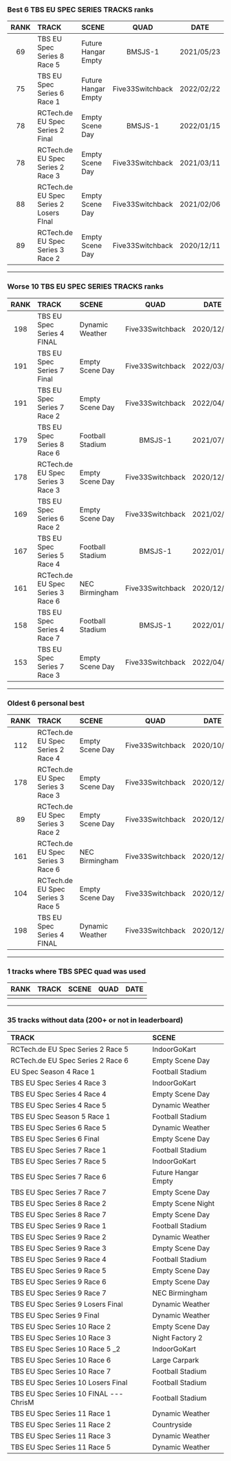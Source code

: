 ### Best 6 TBS EU SPEC SERIES TRACKS ranks
|RANK|TRACK|SCENE|QUAD|DATE|
|:---:|:---|:---|:---:|:---:|
|69|TBS EU Spec Series 8 Race 5|Future Hangar Empty|BMSJS-1|2021/05/23|
|75|TBS EU Spec Series 6 Race 1|Future Hangar Empty|Five33Switchback|2022/02/22|
|78|RCTech.de EU Spec Series 2 Final|Empty Scene Day|BMSJS-1|2022/01/15|
|78|RCTech.de EU Spec Series 2 Race 3|Empty Scene Day|Five33Switchback|2021/03/11|
|88|RCTech.de EU Spec Series 2 Losers FInal|Empty Scene Day|Five33Switchback|2021/02/06|
|89|RCTech.de EU Spec Series 3 Race 2|Empty Scene Day|Five33Switchback|2020/12/11|
---
### Worse 10 TBS EU SPEC SERIES TRACKS ranks
|RANK|TRACK|SCENE|QUAD|DATE|
|:---:|:---|:---|:---:|:---:|
|198|TBS EU Spec Series 4 FINAL|Dynamic Weather|Five33Switchback|2020/12/26|
|191|TBS EU Spec Series 7 Final|Empty Scene Day|Five33Switchback|2022/03/26|
|191|TBS EU Spec Series 7 Race 2|Empty Scene Day|Five33Switchback|2022/04/17|
|179|TBS EU Spec Series 8 Race 6|Football Stadium|BMSJS-1|2021/07/24|
|178|RCTech.de EU Spec Series 3 Race 3|Empty Scene Day|Five33Switchback|2020/12/08|
|169|TBS EU Spec Series 6 Race 2|Empty Scene Day|Five33Switchback|2021/02/05|
|167|TBS EU Spec Series 5 Race 4|Football Stadium|BMSJS-1|2022/01/23|
|161|RCTech.de EU Spec Series 3 Race 6|NEC Birmingham|Five33Switchback|2020/12/12|
|158|TBS EU Spec Series 4 Race 7|Football Stadium|BMSJS-1|2022/01/20|
|153|TBS EU Spec Series 7 Race 3|Empty Scene Day|Five33Switchback|2022/04/23|
---
### Oldest 6 personal best
|RANK|TRACK|SCENE|QUAD|DATE|
|:---:|:---|:---|:---:|:---:|
|112|RCTech.de EU Spec Series 2 Race 4|Empty Scene Day|Five33Switchback|2020/10/19|
|178|RCTech.de EU Spec Series 3 Race 3|Empty Scene Day|Five33Switchback|2020/12/08|
|89|RCTech.de EU Spec Series 3 Race 2|Empty Scene Day|Five33Switchback|2020/12/11|
|161|RCTech.de EU Spec Series 3 Race 6|NEC Birmingham|Five33Switchback|2020/12/12|
|104|RCTech.de EU Spec Series 3 Race 5|Empty Scene Day|Five33Switchback|2020/12/24|
|198|TBS EU Spec Series 4 FINAL|Dynamic Weather|Five33Switchback|2020/12/26|
---
### 1 tracks where TBS SPEC quad was used
|RANK|TRACK|SCENE|QUAD|DATE|
|:---:|:---|:---|:---:|:---:|
||||||
---
### 35 tracks without data (200+ or not in leaderboard)
|TRACK|SCENE|
|:---|:---|
|RCTech.de EU Spec Series 2 Race 5|IndoorGoKart|
|RCTech.de EU Spec Series 2 Race 6|Empty Scene Day|
|EU Spec Season 4 Race 1|Football Stadium|
|TBS EU Spec Series 4 Race 3|IndoorGoKart|
|TBS EU Spec Series 4 Race 4|Empty Scene Day|
|TBS EU Spec Series 4 Race 5|Dynamic Weather|
|TBS EU Spec Season 5 Race 1|Football Stadium|
|TBS EU Spec Series 6 Race 5|Dynamic Weather|
|TBS EU Spec Series 6 Final|Empty Scene Day|
|TBS EU Spec Series 7 Race 1|Football Stadium|
|TBS EU Spec Series 7 Race 5|IndoorGoKart|
|TBS EU Spec Series 7 Race 6|Future Hangar Empty|
|TBS EU Spec Series 7 Race 7|Empty Scene Day|
|TBS EU Spec Series 8 Race 2|Empty Scene Night|
|TBS EU Spec Series 8 Race 7|Empty Scene Day|
|TBS EU Spec Series 9 Race 1|Football Stadium|
|TBS EU Spec Series 9 Race 2|Dynamic Weather|
|TBS EU Spec Series 9 Race 3|Empty Scene Day|
|TBS EU Spec Series 9 Race 4|Football Stadium|
|TBS EU Spec Series 9 Race 5|Empty Scene Day|
|TBS EU Spec Series 9 Race 6|Empty Scene Day|
|TBS EU Spec Series 9 Race 7|NEC Birmingham|
|TBS EU Spec Series 9 Losers Final|Dynamic Weather|
|TBS EU Spec Series 9 Final|Dynamic Weather|
|TBS EU Spec Series 10 Race 2|Empty Scene Day|
|TBS EU Spec Series 10 Race 3|Night Factory 2|
|TBS EU Spec Series 10 Race 5 _2|IndoorGoKart|
|TBS EU Spec Series 10 Race 6|Large Carpark|
|TBS EU Spec Series 10 Race 7|Football Stadium|
|TBS EU Spec Series 10 Losers Final|Football Stadium|
|TBS EU Spec Series 10 FINAL --- ChrisM|Football Stadium|
|TBS EU Spec Series 11 Race 1|Dynamic Weather|
|TBS EU Spec Series 11 Race 2|Countryside|
|TBS EU Spec Series 11 Race 3|Dynamic Weather|
|TBS EU Spec Series 11 Race 5|Dynamic Weather|
